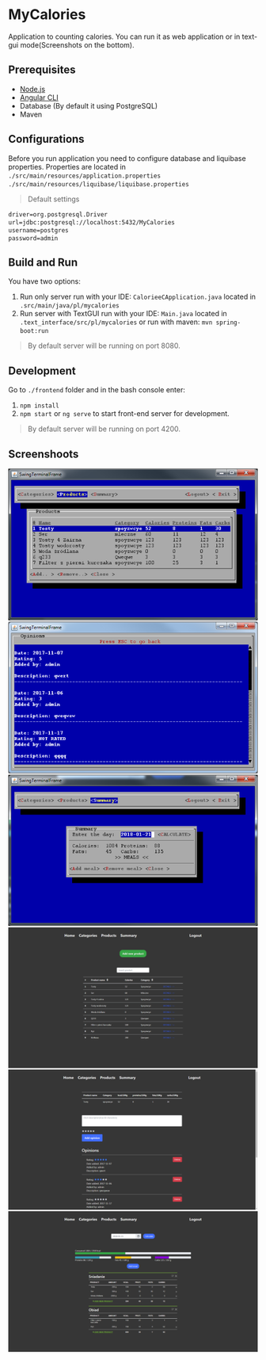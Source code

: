 
# MyCalories

Application to counting calories. You can run it as web application or in text-gui mode(Screenshots on the bottom).

## Prerequisites

  - [Node.js](https://nodejs.org/en/download/)
  - [Angular CLI](https://cli.angular.io/)
  - Database (By default it using PostgreSQL)
  - Maven

## Configurations

Before you run application you need to configure database and liquibase properties. Properties are located in 
`./src/main/resources/application.properties` 
`./src/main/resources/liquibase/liquibase.properties`
<br>
> Default settings
```
driver=org.postgresql.Driver
url=jdbc:postgresql://localhost:5432/MyCalories
username=postgres
password=admin
```

## Build and Run
You have two options:
1. Run only server
run with your IDE: `CalorieeCApplication.java` located in `.src/main/java/pl/mycalories`
2. Run server with TextGUI
run with your IDE: `Main.java` located in `.text_interface/src/pl/mycalories`
or run with maven: `mvn spring-boot:run`

> By default server will be running on port 8080.

## Development
Go to `./frontend` folder and in the bash console enter:
1. `npm install`
2. `npm start` or `ng serve` to start front-end server for development.
> By default server will be running on port 4200.

## Screenshoots

![alt text](./screenshots/textgui_1.png "text gui")
![alt text](./screenshots/textgui_2.png "text gui")
![alt text](./screenshots/textgui_3.png "text gui")
<br>
![alt text](./screenshots/ui_1.png "gui")
![alt text](./screenshots/ui_2.png "gui")
![alt text](./screenshots/ui_3.png "gui")

